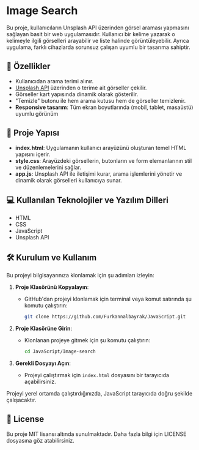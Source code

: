 
# Image Search
Bu proje, kullanıcıların Unsplash API üzerinden görsel araması yapmasını sağlayan basit bir web uygulamasıdır. Kullanıcı bir kelime yazarak o kelimeyle ilgili görselleri arayabilir ve liste halinde görüntüleyebilir. Ayrıca uygulama, farklı cihazlarda sorunsuz çalışan uyumlu bir tasarıma sahiptir.

## 🚀 Özellikler

- Kullanıcıdan arama terimi alınır.
- [Unsplash API](https://unsplash.com/developers) üzerinden o terime ait görseller çekilir.
- Görseller kart yapısında dinamik olarak gösterilir.
- "Temizle" butonu ile hem arama kutusu hem de görseller temizlenir.
- **Responsive tasarım**: Tüm ekran boyutlarında (mobil, tablet, masaüstü) uyumlu görünüm

## 📂 Proje Yapısı

- **index.html**: Uygulamanın kullanıcı arayüzünü oluşturan temel HTML yapısını içerir.
- **style.css**: Arayüzdeki görsellerin, butonların ve form elemanlarının stil ve düzenlemelerini sağlar.
- **app.js**: Unsplash API ile iletişimi kurar, arama işlemlerini yönetir ve dinamik olarak görselleri kullanıcıya sunar.


## 💻 Kullanılan Teknolojiler ve Yazılım Dilleri
- HTML
- CSS
- JavaScript
- Unsplash API
  

## 🛠 Kurulum ve Kullanım

Bu projeyi bilgisayarınıza klonlamak için şu adımları izleyin:

1. **Proje Klasörünü Kopyalayın**:
   - GitHub'dan projeyi klonlamak için terminal veya komut satırında şu komutu çalıştırın:
     ```bash
     git clone https://github.com/Furkannalbayrak/JavaScript.git
     ```

2. **Proje Klasörüne Girin**:
   - Klonlanan projeye gitmek için şu komutu çalıştırın:
     ```bash
     cd JavaScript/Image-search
     ```

3. **Gerekli Dosyayı Açın**:
   - Projeyi çalıştırmak için `index.html` dosyasını bir tarayıcıda açabilirsiniz.

Projeyi yerel ortamda çalıştırdığınızda, JavaScript tarayıcıda doğru şekilde çalışacaktır.


## 📜 License
Bu proje MIT lisansı altında sunulmaktadır. Daha fazla bilgi için LICENSE dosyasına göz atabilirsiniz.

